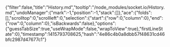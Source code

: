 {"filter":false,"title":"History.md","tooltip":"/node_modules/socket.io/History.md","undoManager":{"mark":-1,"position":-1,"stack":[]},"ace":{"folds":[],"scrolltop":0,"scrollleft":0,"selection":{"start":{"row":0,"column":0},"end":{"row":0,"column":0},"isBackwards":false},"options":{"guessTabSize":true,"useWrapMode":false,"wrapToView":true},"firstLineState":0},"timestamp":1415793708625,"hash":"4e86c4b0a8dbb57f48631cd46bfc2987d47677c1"}